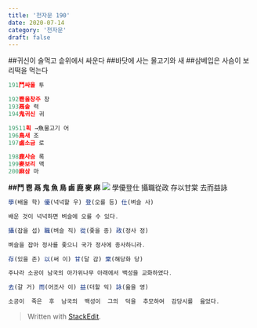 ```yaml
---
title: '천자문 190'
date: 2020-07-14
category: '천자문'
draft: false
---
```


##귀신이 술먹고 솥위에서 싸운다
##바닷에 사는 물고기와 새
##삼베입은 사슴이 보리떡을 먹는다

```js
191鬥싸울 투

192鬯울창주 창
193鬲솥 력
194鬼귀신 귀

19511획 →魚물고기 어
196鳥새 조
197鹵소금 로

198鹿사슴 록
199麥보리 맥
200麻삼 마
```

**##鬥 鬯 鬲 鬼 魚 鳥 鹵 鹿 麥 麻**
![](https://i.ibb.co/cTRCfx9/Screen-Shot-2020-07-14-at-11-53-50-AM.png)
學優登仕  攝職從政
存以甘棠  去而益詠
```js
學(배울 학) 優(넉넉할 우) 登(오를 등) 仕(벼슬 사)

배운 것이 넉넉하면 벼슬에 오를 수 있다.

攝(잡을 섭) 職(벼슬 직) 從(좇을 종) 政(정사 정)

벼슬을 잡아 정사를 좇으니 국가 정사에 종사하니라.

存(있을 존) 以(써 이) 甘(달 감) 棠(해당화 당)

주나라 소공이 남국의 아가위나무 아래에서 백성을 교화하였다.

去(갈 거) 而(어조사 이) 益(더할 익) 詠(읊을 영)

소공이  죽은  후  남국의  백성이  그의  덕을  추모하여  감당시를  읊었다.
```
> Written with [StackEdit](https://stackedit.io/).
<!--stackedit_data:
eyJoaXN0b3J5IjpbOTA5MTExNDgxXX0=
-->